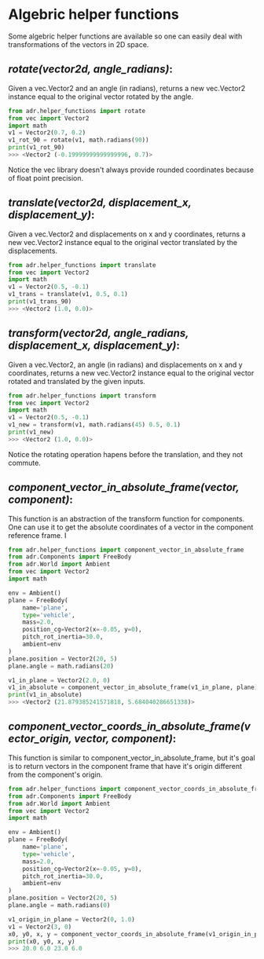 # Algebric helper functions
Some algebric helper functions are available so one can easily deal with
transformations of the vectors in 2D space.

## *rotate(vector2d, angle_radians)*:
Given a vec.Vector2 and an angle (in radians), returns a new vec.Vector2
instance equal to the original vector rotated by the angle.
``` python
from adr.helper_functions import rotate
from vec import Vector2
import math
v1 = Vector2(0.7, 0.2)
v1_rot_90 = rotate(v1, math.radians(90))
print(v1_rot_90)
>>> <Vector2 (-0.19999999999999996, 0.7)>
```
Notice the vec library doesn't always provide rounded coordinates because of
float point precision.

## *translate(vector2d, displacement_x, displacement_y)*:
Given a vec.Vector2 and displacements on x and y coordinates, returns a new
vec.Vector2 instance equal to the original vector translated by the displacements.
``` python
from adr.helper_functions import translate
from vec import Vector2
import math
v1 = Vector2(0.5, -0.1)
v1_trans = translate(v1, 0.5, 0.1)
print(v1_trans_90)
>>> <Vector2 (1.0, 0.0)>
```

## *transform(vector2d, angle_radians, displacement_x, displacement_y)*:
Given a vec.Vector2, an angle (in radians) and displacements on x and y
coordinates, returns a new vec.Vector2 instance equal to the original vector
rotated and translated by the given inputs.
``` python
from adr.helper_functions import transform
from vec import Vector2
import math
v1 = Vector2(0.5, -0.1)
v1_new = transform(v1, math.radians(45) 0.5, 0.1)
print(v1_new)
>>> <Vector2 (1.0, 0.0)>
```
Notice the rotating operation hapens before the translation, and they not commute.

## *component_vector_in_absolute_frame(vector, component)*:
This function is an abstraction of the transform function for components. One
can use it to get the absolute coordinates of a vector in the component
reference frame. I
``` python
from adr.helper_functions import component_vector_in_absolute_frame
from adr.Components import FreeBody
from adr.World import Ambient
from vec import Vector2
import math

env = Ambient()
plane = FreeBody(
    name='plane',
    type='vehicle',
    mass=2.0,
    position_cg=Vector2(x=-0.05, y=0),
    pitch_rot_inertia=30.0,
    ambient=env
)
plane.position = Vector2(20, 5)
plane.angle = math.radians(20)

v1_in_plane = Vector2(2.0, 0)
v1_in_absolute = component_vector_in_absolute_frame(v1_in_plane, plane)
print(v1_in_absolute)
>>> <Vector2 (21.879385241571818, 5.684040286651338)>
```

## *component_vector_coords_in_absolute_frame(vector_origin, vector, component)*:
This function is similar to component_vector_in_absolute_frame, but it's goal is
to return vectors in the component frame that have it's origin different from
the component's origin.
``` python
from adr.helper_functions import component_vector_coords_in_absolute_frame
from adr.Components import FreeBody
from adr.World import Ambient
from vec import Vector2
import math

env = Ambient()
plane = FreeBody(
    name='plane',
    type='vehicle',
    mass=2.0,
    position_cg=Vector2(x=-0.05, y=0),
    pitch_rot_inertia=30.0,
    ambient=env
)
plane.position = Vector2(20, 5)
plane.angle = math.radians(0)

v1_origin_in_plane = Vector2(0, 1.0)
v1 = Vector2(3, 0)
x0, y0, x, y = component_vector_coords_in_absolute_frame(v1_origin_in_plane, v1, plane)
print(x0, y0, x, y)
>>> 20.0 6.0 23.0 6.0
```
